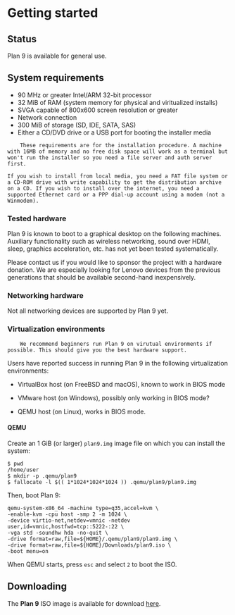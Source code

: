 # Getting started

## Status

Plan 9 is available for general use. 

## System requirements

* 90 MHz or greater Intel/ARM 32-bit processor
* 32 MiB of RAM (system memory for physical and viritualized installs)
* SVGA capable of 800x600 screen resolution or greater
* Network connection
* 300 MiB of storage (SD, IDE, SATA, SAS)
* Either a CD/DVD drive or a USB port for booting the installer media
``` .. note::
    These requirements are for the installation procedure. A machine with 16MB of memory and no free disk space will work as a terminal but won't run the installer so you need a file server and auth server first.

If you wish to install from local media, you need a FAT file system or a CD-ROM drive with write capability to get the distribution archive on a CD. If you wish to install over the internet, you need a supported Ethernet card or a PPP dial-up account using a modem (not a Winmodem). 
```

### Tested hardware

Plan 9 is known to boot to a graphical desktop on the following machines. Auxiliary functionality such as wireless networking, sound over HDMI, sleep, graphics acceleration, etc. has not yet been tested systematically.

Please contact us if you would like to sponsor the project with a hardware donation. We are especially looking for Lenovo devices from the previous generations that should be available second-hand inexpensively.


### Networking hardware

Not all networking devices are supported by Plan 9 yet. 


### Virtualization environments

``` .. note::
    We recommend beginners run Plan 9 on virutual environments if possible. This should give you the best hardware support.
```

Users have reported success in running Plan 9 in the following virtualization environments:

* VirtualBox host (on FreeBSD and macOS), known to work in BIOS mode

* VMware host (on Windows), possibly only working in BIOS mode?

* QEMU host (on Linux), works in BIOS mode.


#### QEMU

Create an 1 GiB (or larger) `plan9.img` image file on which you can install the system:

```
$ pwd
/home/user
$ mkdir -p .qemu/plan9
$ fallocate -l $(( 1*1024*1024*1024 )) .qemu/plan9/plan9.img
```

Then, boot Plan 9:

```
qemu-system-x86_64 -machine type=q35,accel=kvm \
-enable-kvm -cpu host -smp 2 -m 1024 \
-device virtio-net,netdev=vmnic -netdev user,id=vmnic,hostfwd=tcp::5222-:22 \
-vga std -soundhw hda -no-quit \
-drive format=raw,file=${HOME}/.qemu/plan9/plan9.img \
-drive format=raw,file=${HOME}/Downloads/plan9.iso \
-boot menu=on
```

When QEMU starts, press `esc` and select `2` to boot the ISO.





## Downloading

The **Plan 9** ISO image is available for download [here](https://https://plan9.io/plan9/download.html).

